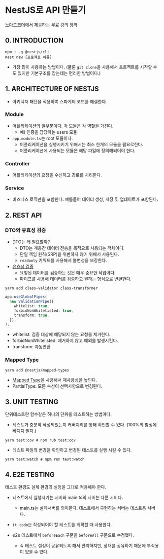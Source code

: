 # NestJS로 API 만들기

[노마드코더](https://nomadcoders.co/nestjs-fundamentals)에서 제공하는 무료 강의 정리

## 0. INTRODUCTION

```shell
npm i -g @nestjs/cli
nest new [프로젝트 이름]
```

- 가장 많이 사용하는 방법이다. (물론 `git clone`을 사용해서 프로젝트를 시작할 수도 있지만 기본구조를 잡는데는 편리한 방법이다.)

## 1. ARCHITECTURE OF NESTJS

- 아키텍처 패턴을 적용하여 스파게티 코드를 해결한다.

### Module

- 어플리케이션의 일부분이다. 각 모듈은 각 역할을 가진다.
    - 예) 인증을 담당하는 users 모듈
- `app.module.ts`는 root 모듈이다.
    - 어플리케이션을 실행시키기 위해서는 최소 한개의 모듈을 필요로한다.
    - 어플리케이션에 사용되는 모듈은 해당 파일에 정의해되어야 한다.

### Controller

- 어플리케이션의 요청을 수신하고 경로를 처리한다.

### Service

- 비즈니스 로직만을 포함한다. 예를들어 데이터 생성, 저장 및 업데이트가 포함된다.

## 2. REST API

### DTO와 유효성 검증

- DTO는 왜 필요할까?
    - DTO는 계층간 데이터 전송을 목적으로 사용되는 객체이다.
    - 단일 책임 원칙(SRP)을 위반하지 않기 위해서 사용된다.
    - `readonly` 키워드를 사용해서 불변성을 보장한다.
- [유효성 검증](https://docs.nestjs.com/techniques/validation)
    - 요청된 데이터를 검증하는 것은 매우 중요한 작업이다.
    - 파이프를 사용해 데이터를 검증하고 원하는 형식으로 변환한다.

```shell
yarn add class-validator class-transformer
```

```typescript
app.useGlobalPipes(
  new ValidationPipe({
    whitelist: true,
    forbidNonWhitelisted: true,
    transform: true,
  }),
);
```

- whitelist: 검증 대상에 해당되지 않는 요청을 제거한다.
- forbidNonWhitelisted: 제거하지 않고 예외를 발생시킨다.
- transform: 자동변환

### Mapped Type

```shell
yarn add @nestjs/mapped-types
```

- [Mapped Type](https://docs.nestjs.com/openapi/mapped-types)을 사용해서 재사용성을 높인다.
- PartialType: 모든 속성이 선택사항으로 변경된다.

## 3. UNIT TESTING

단위테스트란 함수같은 하나의 단위를 테스트하는 방법이다.

- 테스트가 충분히 작성되었는지 커버지리를 통해 확인할 수 있다. (100%의 함정에 빠지지 말자.)

```shell
yarn test:cov # npm rub test:cov
```

- 테스트 파일의 변경을 확인하고 변경된 테스트를 실행 시킬 수 있다.

```shell
yarn test:watch # npm run test:watch
```

## 4. E2E TESTING

테스트 환경도 실제 환경의 설정을 그대로 적용해야 한다.

- 테스트에서 실행시키는 서버와 main.ts의 서버는 다른 서버다.
    - main.ts는 실제서버를 의미한다. 테스트에서 구현하는 서버는 테스트용 서버다.

- `it.todo`는 작성되어야 할 테스트를 계획할 때 사용한다.
- e2e 테스트에서 `beforeEach` 구문을 `beforeAll` 구문으로 수정했다.
    - 각 테스트 설정이 공유되도록 해서 편리하지만, 상태를 공유하기 때문에 부작용이 있을 수 있다.

